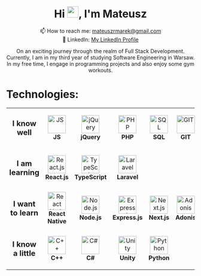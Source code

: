 <h1 align="center">Hi <img src="https://raw.githubusercontent.com/MartinHeinz/MartinHeinz/master/wave.gif" width="30px">, I'm Mateusz</h1>

<p align="center">
  📫 How to reach me: <a href="mailto:mateuszrmarek@gmail.com">mateuszrmarek@gmail.com</a>
  <br>
  🔗 LinkedIn: <a href="https://www.linkedin.com/in/mateusz-marek-679606236/">My LinkedIn Profile</a>
</p>

<p align="center">
    On an exciting journey through the realm of Full Stack Development.
    <br> 
    Currently, I am in my third year of studying Software Engineering in Warsaw.
    <br> 
    In my free time, I engage in programming projects and also enjoy some gym workouts.
</p>

# Technologies:

<table>
  <tr>
    <td align="center" height="108" width="108">
      <strong style='font-size: 20px'>I know well</strong>
    </td>
     <td align="center" height="108" width="108">
        <img src="https://cdn.jsdelivr.net/gh/devicons/devicon/icons/javascript/javascript-original.svg"
        width="48"
        height="48"
        alt="JS">
        <br /><strong>JS</strong>
    </td> 
    <td align="center" height="108" width="108">
        <img src="https://cdn.jsdelivr.net/gh/devicons/devicon/icons/jquery/jquery-original.svg"
        width="48"
        height="48"
        alt="jQuery">
        <br /><strong>jQuery</strong>
    </td> 
    <td align="center" height="108" width="108">
        <img src="https://cdn.jsdelivr.net/gh/devicons/devicon/icons/php/php-original.svg"
        width="48"
        height="48"
        alt="PHP">
        <br /><strong>PHP</strong>
    </td>
    <td align="center" height="108" width="108">
        <img src="https://cdn.jsdelivr.net/gh/devicons/devicon/icons/mysql/mysql-original.svg"
        width="48"
        height="48"
        alt="SQL">
        <br /><strong>SQL</strong>
    </td>
    <td align="center" height="108" width="108">
        <img src="https://cdn.jsdelivr.net/gh/devicons/devicon/icons/git/git-original.svg"
        width="48"
        height="48"
        alt="GIT">
        <br /><strong>GIT</strong>
    </td>
    <td align="center" height="108" width="108">
        <img src="https://cdn.jsdelivr.net/gh/devicons/devicon/icons/html5/html5-original.svg"
        width="48"
        height="48"
        alt="HTML">
        <br /><strong>HTML</strong>
    </td>
    <td align="center" height="108" width="108">
      <img src="https://cdn.jsdelivr.net/gh/devicons/devicon/icons/css3/css3-original.svg"
      width="48"
      height="48"
      alt="CSS">
      <br /><strong>CSS</strong>
    </td>
  </tr>
  
  <tr>
    <td align="center" height="108" width="108">
      <strong style='font-size: 20px'>I am learning</strong>
    </td>
     <td align="center" height="108" width="108">
        <img src="https://cdn.jsdelivr.net/gh/devicons/devicon/icons/react/react-original.svg"
        width="48"
        height="48"
        alt="React.js">
        <br /><strong>React.js</strong>
      </td> 
    <td align="center" height="108" width="108">
        <img src="https://cdn.jsdelivr.net/gh/devicons/devicon/icons/typescript/typescript-original.svg"
        width="48"
        height="48"
        alt="TypeScript">
        <br /><strong>TypeScript</strong>
      </td>
    <td align="center" height="108" width="108">
        <img src="https://cdn.jsdelivr.net/gh/devicons/devicon/icons/laravel/laravel-plain.svg"
        width="48"
        height="48"
        alt="Laravel">
        <br /><strong>Laravel</strong>
    </td>
  </tr>

  <tr>
    <td align="center" height="108" width="108">
      <strong style='font-size: 20px'>I want to learn</strong>
    </td>
     <td align="center" height="108" width="108">
        <img src="https://cdn.jsdelivr.net/gh/devicons/devicon/icons/react/react-original.svg"
        width="48"
        height="48"
        alt="React Native">
        <br /><strong>React Native</strong>
      </td> 
    <td align="center" height="108" width="108">
        <img src="https://cdn.jsdelivr.net/gh/devicons/devicon/icons/nodejs/nodejs-original.svg"
        width="48"
        height="48"
        alt="Node.js">
        <br /><strong>Node.js</strong>
      </td>
    <td align="center" height="108" width="108">
        <img src="https://cdn.jsdelivr.net/gh/devicons/devicon/icons/express/express-original.svg"
        width="48"
        height="48"
        alt="Express.js">
        <br /><strong>Express.js</strong>
    </td>
    <td align="center" height="108" width="108">
        <img src="https://cdn.jsdelivr.net/gh/devicons/devicon/icons/nextjs/nextjs-original.svg"
        width="48"
        height="48"
        alt="Next.js">
        <br /><strong>Next.js</strong>
    </td>
    <td align="center" height="108" width="108">
        <img src="https://cdn.jsdelivr.net/gh/devicons/devicon/icons/adonisjs/adonisjs-original.svg"
        width="48"
        height="48"
        alt="Adonis">
        <br /><strong>Adonis</strong>
    </td>
    <td align="center" height="108" width="108">
        <img src="https://cdn.jsdelivr.net/gh/devicons/devicon/icons/symfony/symfony-original.svg"
        width="48"
        height="48"
        alt="Symphony">
        <br /><strong>Symphony</strong>
    </td>
    <td align="center" height="108" width="108">
      <img src="https://cdn.jsdelivr.net/gh/devicons/devicon/icons/postgresql/postgresql-original.svg"
      width="48"
      height="48"
      alt="PostgreSQL">
      <br /><strong>PostgreSQL</strong>
    </td>
  </tr>
  
  <tr>
    <td align="center" height="108" width="108">
      <strong style='font-size: 20px'>I know a little</strong>
    </td>
     <td align="center" height="108" width="108">
        <img src="https://cdn.jsdelivr.net/gh/devicons/devicon/icons/cplusplus/cplusplus-original.svg"
        width="48"
        height="48"
        alt="C++">
        <br /><strong>C++</strong>
      </td> 
    <td align="center" height="108" width="108">
        <img src="https://cdn.jsdelivr.net/gh/devicons/devicon/icons/csharp/csharp-original.svg"
        width="48"
        height="48"
        alt="C#">
        <br /><strong>C#</strong>
      </td>
    <td align="center" height="108" width="108">
      <img src="https://cdn.jsdelivr.net/gh/devicons/devicon/icons/unity/unity-original.svg"
      width="48"
      height="48"
      alt="Unity">
      <br /><strong>Unity</strong>
    </td>
    <td align="center" height="108" width="108">
      <img src="https://cdn.jsdelivr.net/gh/devicons/devicon/icons/python/python-original.svg"
      width="48"
      height="48"
      alt="Python">
      <br /><strong>Python</strong>
    </td>
  </tr>
</table>

